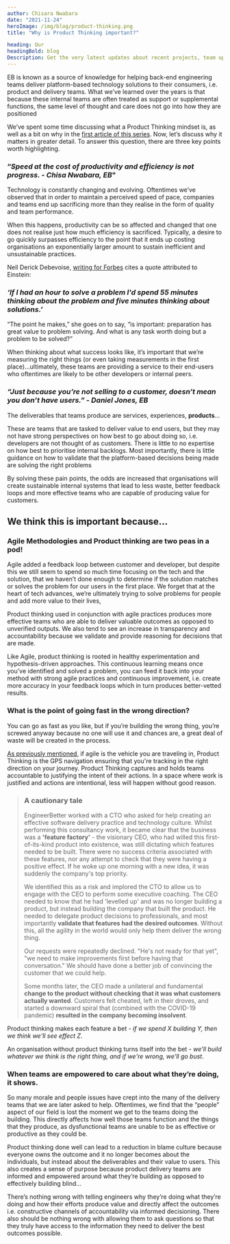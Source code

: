 ```yaml
---
author: Chisara Nwabara
date: "2021-11-24"
heroImage: /img/blog/product-thinking.png
title: "Why is Product Thinking important?"

heading: Our
headingBold: blog
Description: Get the very latest updates about recent projects, team updates, thoughts and industry news from our team of EngineerBetter experts.
---
```


EB is known as a source of knowledge for helping back-end engineering teams deliver platform-based technology solutions to their consumers, i.e. product and delivery teams. What we’ve learned over the years is that because these internal teams are often treated as support or supplemental functions, the same level of thought and care does not go into how they are positioned

We’ve spent some time discussing what a Product Thinking mindset is, as well as a bit on why in the [first article of this series](https://www.engineerbetter.com/blog/product-thinking/). Now, let’s discuss why it matters in greater detail. To answer this question, there are three key points worth highlighting.

### “_Speed at the cost of productivity and efficiency is not progress. - Chisa Nwabara, EB_"

Technology is constantly changing and evolving. Oftentimes we’ve observed that in order to maintain a perceived speed of pace, companies and teams end up sacrificing more than they realise in the form of quality and team performance. 

When this happens, productivity can be so affected and changed that one does not realise just how much efficiency is sacrificed. Typically, a desire to go quickly surpasses efficiency to the point that it ends up costing organisations an exponentially larger amount to sustain inefficient and unsustainable practices. 

Nell Derick Debevoise, [writing for Forbes](https://www.forbes.com/sites/nelldebevoise/2021/01/26/the-third-critical-step-in-problem-solving-that-einstein-missed/?sh=3105db9b3807) cites a quote attributed to Einstein:

### _‘If I had an hour to solve a problem I'd spend 55 minutes thinking about the problem and five minutes thinking about solutions.’_

“The point he makes,” she goes on to say, “is important: preparation has great value to problem solving. And what is any task worth doing but a problem to be solved?”

When thinking about what success looks like, it’s important that we’re measuring the right things (or even taking measurements in the first place)...ultimately, these teams are providing a service to their end-users who oftentimes are likely to be other developers or internal peers. 

### _“Just because you’re not selling to a customer, doesn’t mean you don’t have users.” - Daniel Jones, EB_

The deliverables that teams produce are services, experiences, __products__…

These are teams that are tasked to deliver value to end users, but they may not have strong perspectives on how best to go about doing so, i.e. developers are not thought of as customers. There is little to no expertise on how best to prioritise internal backlogs. Most importantly, there is little guidance on how to validate that the platform-based decisions being made are solving the right problems

By solving these pain points, the odds are increased that organisations will create sustainable internal systems that lead to less waste, better feedback loops and more effective teams who are capable of producing value for customers.

## We think this is important because…

### Agile Methodologies and Product thinking are two peas in a pod!

Agile added a feedback loop between customer and developer, but despite this we still seem to spend so much time focusing on the tech and the solution, that we haven’t done enough to determine if the solution matches or solves the problem for our users in the first place. We forget that at the heart of tech advances, we’re ultimately trying to solve problems for people and add more value to their lives, 

Product thinking used in conjunction with agile practices produces more effective teams who are able to deliver valuable outcomes as opposed to unverified outputs. We also tend to see an increase in transparency and accountability because we validate and provide reasoning for decisions that are made. 

Like Agile, product thinking is rooted in healthy experimentation and hypothesis-driven approaches. This continuous learning means once you’ve identified and solved a problem, you can feed it back into your method with strong agile practices and continuous improvement, i.e. create more accuracy in your feedback loops which in turn produces better-vetted results.

### What is the point of going fast in the wrong direction?

You can go as fast as you like, but if you’re building the wrong thing, you’re screwed anyway because no one will use it and chances are, a great deal of waste will be created in the process.  

[As previously mentioned](https://www.engineerbetter.com/blog/product-thinking/), if agile is the vehicle you are traveling in, Product Thinking is the GPS navigation ensuring that you're tracking in the right direction on your journey. Product Thinking captures and holds teams accountable to justifying the intent of their actions. In a space where work is justified and actions are intentional, less will happen without good reason.

> ### A cautionary tale
> 
> EngineerBetter worked with a CTO who asked for help creating an effective software delivery practice and technology culture. Whilst performing this consultancy work, it became clear that the business was a __'feature factory'__ - the visionary CEO, who had willed this first-of-its-kind product into existence, was still dictating which features needed to be built. There were no success criteria associated with these features, nor any attempt to check that they were having a positive effect. If he woke up one morning with a new idea, it was suddenly the company's top priority.
> 
> We identified this as a risk and implored the CTO to allow us to engage with the CEO to perform some executive coaching. The CEO needed to know that he had 'levelled up' and was no longer building a product, but instead building the company that built the product. He needed to delegate product decisions to professionals, and most importantly __validate that features had the desired outcomes__. Without this, all the agility in the world would only help them deliver the wrong thing.
> 
> Our requests were repeatedly declined. "He's not ready for that yet", "we need to make improvements first before having that conversation." We should have done a better job of convincing the customer that we could help.
> 
> Some months later, the CEO made a unilateral and fundamental __change to the product without checking that it was what customers actually wanted__. Customers felt cheated, left in their droves, and started a downward spiral that (combined with the COVID-19 pandemic) __resulted in the company becoming insolvent__.

Product thinking makes each feature a bet - _if we spend X building Y, then we think we'll see effect Z_.

An organisation without product thinking turns itself into the bet - _we'll build whatever we think is the right thing, and if we're wrong, we'll go bust_.


### When teams are empowered to care about what they’re doing, it shows.

So many morale and people issues have crept  into the many of the delivery teams that we are later asked to help. Oftentimes, we find that the “people” aspect of our field is lost the moment we get to the teams doing the building. This directly affects how well those teams function and the things that they produce, as dysfunctional teams are unable to be as effective or productive as they could be. 

Product thinking done well can lead to a reduction in blame culture because everyone owns the outcome and it no longer becomes about the individuals, but instead about the deliverables and their value to users. This also creates a sense of purpose because product delivery teams are informed and empowered around what they’re building as opposed to effectively building blind…

There’s nothing wrong with telling engineers why they’re doing what they’re doing and how their efforts produce value and directly affect the outcomes i.e. constructive channels of accountability via informed decisioning. There also should be nothing wrong with allowing them to ask questions so that they truly have access to the information they need to deliver the best outcomes possible.